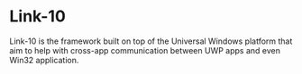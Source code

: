 # Link-10
Link-10 is the framework built on top of the Universal Windows platform that aim to help with cross-app communication between UWP apps and even Win32 application.
